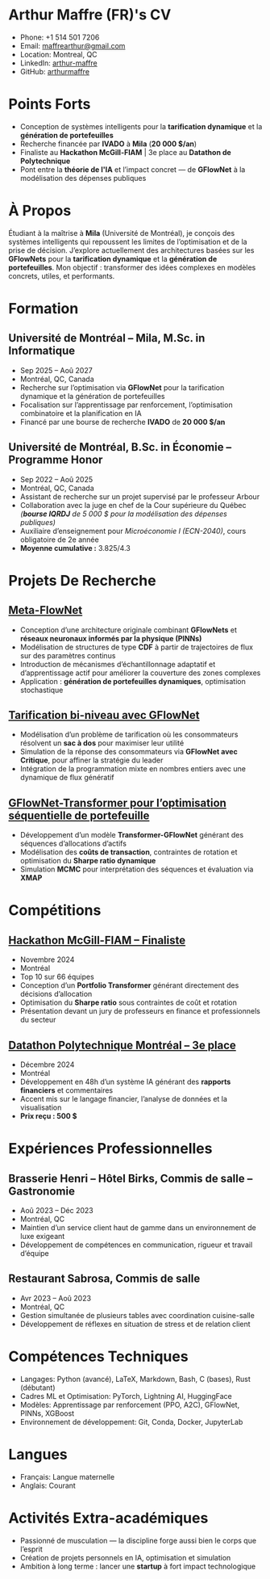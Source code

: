 # Arthur Maffre (FR)'s CV

- Phone: +1 514 501 7206
- Email: [maffrearthur@gmail.com](mailto:maffrearthur@gmail.com)
- Location: Montreal, QC
- LinkedIn: [arthur-maffre](https://linkedin.com/in/arthur-maffre)
- GitHub: [arthurmaffre](https://github.com/arthurmaffre)


# Points Forts

- Conception de systèmes intelligents pour la **tarification dynamique** et la **génération de portefeuilles**
- Recherche financée par **IVADO** à **Mila** (**20 000 $/an**)
- Finaliste au **Hackathon McGill-FIAM** | 3e place au **Datathon de Polytechnique**
- Pont entre la **théorie de l'IA** et l’impact concret — de **GFlowNet** à la modélisation des dépenses publiques
# À Propos

Étudiant à la maîtrise à **Mila** (Université de Montréal), je conçois des systèmes intelligents qui repoussent les limites de l’optimisation et de la prise de décision. J’explore actuellement des architectures basées sur les **GFlowNets** pour la **tarification dynamique** et la **génération de portefeuilles**. Mon objectif : transformer des idées complexes en modèles concrets, utiles, et performants.

# Formation

## Université de Montréal – Mila, M.Sc. in Informatique

- Sep 2025 – Aoû 2027
- Montréal, QC, Canada
- Recherche sur l’optimisation via **GFlowNet** pour la tarification dynamique et la génération de portefeuilles
- Focalisation sur l’apprentissage par renforcement, l’optimisation combinatoire et la planification en IA
- Financé par une bourse de recherche **IVADO** de **20 000 $/an**

## Université de Montréal, B.Sc. in Économie – Programme Honor

- Sep 2022 – Aoû 2025
- Montréal, QC, Canada
- Assistant de recherche sur un projet supervisé par le professeur Arbour
- Collaboration avec la juge en chef de la Cour supérieure du Québec *(**bourse IQRDJ** de 5 000 $ pour la modélisation des dépenses publiques)*
- Auxiliaire d’enseignement pour *Microéconomie I (ECN-2040)*, cours obligatoire de 2e année
- **Moyenne cumulative :** 3.825/4.3

# Projets De Recherche

## [Meta-FlowNet](#)

- Conception d’une architecture originale combinant **GFlowNets** et **réseaux neuronaux informés par la physique (PINNs)**
- Modélisation de structures de type **CDF** à partir de trajectoires de flux sur des paramètres continus
- Introduction de mécanismes d’échantillonnage adaptatif et d’apprentissage actif pour améliorer la couverture des zones complexes
- Application : **génération de portefeuilles dynamiques**, optimisation stochastique

## [Tarification bi-niveau avec GFlowNet](#)

- Modélisation d’un problème de tarification où les consommateurs résolvent un **sac à dos** pour maximiser leur utilité
- Simulation de la réponse des consommateurs via **GFlowNet avec Critique**, pour affiner la stratégie du leader
- Intégration de la programmation mixte en nombres entiers avec une dynamique de flux génératif

## [GFlowNet-Transformer pour l’optimisation séquentielle de portefeuille](#)

- Développement d’un modèle **Transformer-GFlowNet** générant des séquences d’allocations d’actifs
- Modélisation des **coûts de transaction**, contraintes de rotation et optimisation du **Sharpe ratio dynamique**
- Simulation **MCMC** pour interprétation des séquences et évaluation via **XMAP**

# Compétitions

## [Hackathon McGill-FIAM – Finaliste](#)

- Novembre 2024
- Montréal
- Top 10 sur 66 équipes
- Conception d’un **Portfolio Transformer** générant directement des décisions d’allocation
- Optimisation du **Sharpe ratio** sous contraintes de coût et rotation
- Présentation devant un jury de professeurs en finance et professionnels du secteur

## [Datathon Polytechnique Montréal – 3e place](#)

- Décembre 2024
- Montréal
- Développement en 48h d’un système IA générant des **rapports financiers** et commentaires
- Accent mis sur le langage financier, l’analyse de données et la visualisation
- **Prix reçu : 500 $**

# Expériences Professionnelles

## Brasserie Henri – Hôtel Birks, Commis de salle – Gastronomie

- Aoû 2023 – Déc 2023
- Montréal, QC
- Maintien d’un service client haut de gamme dans un environnement de luxe exigeant
- Développement de compétences en communication, rigueur et travail d’équipe

## Restaurant Sabrosa, Commis de salle

- Avr 2023 – Aoû 2023
- Montréal, QC
- Gestion simultanée de plusieurs tables avec coordination cuisine-salle
- Développement de réflexes en situation de stress et de relation client

# Compétences Techniques

- Langages: Python (avancé), LaTeX, Markdown, Bash, C (bases), Rust (débutant)
- Cadres ML et Optimisation: PyTorch, Lightning AI, HuggingFace
- Modèles: Apprentissage par renforcement (PPO, A2C), GFlowNet, PINNs, XGBoost
- Environnement de développement: Git, Conda, Docker, JupyterLab
# Langues

- Français: Langue maternelle
- Anglais: Courant
# Activités Extra-académiques

- Passionné de musculation — la discipline forge aussi bien le corps que l’esprit
- Création de projets personnels en IA, optimisation et simulation
- Ambition à long terme : lancer une **startup** à fort impact technologique
